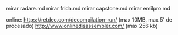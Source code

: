 mirar radare.md
mirar frida.md
mirar capstone.md
mirar emilpro.md

online:
https://retdec.com/decompilation-run/ (max 10MB, max 5' de procesado)
http://www.onlinedisassembler.com/ (max 256 kb)
